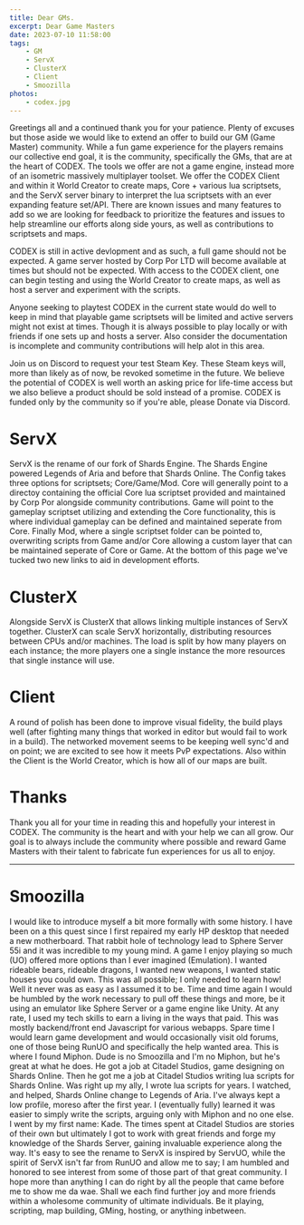 ```yaml
---
title: Dear GMs.
excerpt: Dear Game Masters
date: 2023-07-10 11:58:00
tags:
    - GM
    - ServX
    - ClusterX
    - Client
    - Smoozilla
photos:
    - codex.jpg
---
```


Greetings all and a continued thank you for your patience. Plenty of excuses but those aside we would like to extend an offer to build our GM (Game Master) community. While a fun game experience for the players remains our collective end goal, it is the community, specifically the GMs, that are at the heart of CODEX. The tools we offer are not a game engine, instead more of an isometric massively multiplayer toolset. We offer the CODEX Client and within it World Creator to create maps, Core + various lua scriptsets, and the ServX server binary to interpret the lua scriptsets with an ever expanding feature set/API. There are known issues and many features to add so we are looking for feedback to prioritize the features and issues to help streamline our efforts along side yours, as well as contributions to scriptsets and maps.

CODEX is still in active devlopment and as such, a full game should not be expected. A game server hosted by Corp Por LTD will become available at times but should not be expected. With access to the CODEX client, one can begin testing and using the World Creator to create maps, as well as host a server and experiment with the scripts.

Anyone seeking to playtest CODEX in the current state would do well to keep in mind that playable game scriptsets will be limited and active servers might not exist at times. Though it is always possible to play locally or with friends if one sets up and hosts a server. Also consider the documentation is incomplete and community contributions will help alot in this area.

Join us on Discord to request your test Steam Key. These Steam keys will, more than likely as of now, be revoked sometime in the future. We believe the potential of CODEX is well worth an asking price for life-time access but we also believe a product should be sold instead of a promise. CODEX is funded only by the community so if you're able, please Donate via Discord.

# ServX

ServX is the rename of our fork of Shards Engine. The Shards Engine powered Legends of Aria and before that Shards Online. The Config takes three options for scriptsets; Core/Game/Mod. Core will generally point to a directoy containing the official Core lua scriptset provided and maintained by Corp Por alongside community contributions. Game will point to the gameplay scriptset utilizing and extending the Core functionality, this is where individual gameplay can be defined and maintained seperate from Core. Finally Mod, where a single scriptset folder can be pointed to, overwriting scripts from Game and/or Core allowing a custom layer that can be maintained seperate of Core or Game. At the bottom of this page we've tucked two new links to aid in development efforts.

# ClusterX

Alongside ServX is ClusterX that allows linking multiple instances of ServX together. ClusterX can scale ServX horizontally, distributing resources between CPUs and/or machines. The load is split by how many players on each instance; the more players one a single instance the more resources that single instance will use.

# Client

A round of polish has been done to improve visual fidelity, the build plays well (after fighting many things that worked in editor but would fail to work in a build). The networked movement seems to be keeping well sync'd and on point; we are excited to see how it meets PvP expectations. Also within the Client is the World Creator, which is how all of our maps are built.

# Thanks

Thank you all for your time in reading this and hopefully your interest in CODEX. The community is the heart and with your help we can all grow. Our goal is to always include the community where possible and reward Game Masters with their talent to fabricate fun experiences for us all to enjoy.

-----

# Smoozilla

I would like to introduce myself a bit more formally with some history. I have been on a this quest since I first repaired my early HP desktop that needed a new motherboard. That rabbit hole of technology lead to Sphere Server 55i and it was incredible to my young mind. A game I enjoy playing so much (UO) offered more options than I ever imagined (Emulation). I wanted rideable bears, rideable dragons, I wanted new weapons, I wanted static houses you could own. This was all possible; I only needed to learn how! Well it never was as easy as I assumed it to be. Time and time again I would be humbled by the work necessary to pull off these things and more, be it using an emulator like Sphere Server or a game engine like Unity. At any rate, I used my tech skills to earn a living in the ways that paid. This was mostly backend/front end Javascript for various webapps. Spare time I would learn game development and would occasionally visit old forums, one of those being RunUO and specifically the help wanted area. This is where I found Miphon. Dude is no Smoozilla and I'm no Miphon, but he's great at what he does. He got a job at Citadel Studios, game designing on Shards Online. Then he got me a job at Citadel Studios writing lua scripts for Shards Online. Was right up my ally, I wrote lua scripts for years. I watched, and helped, Shards Online change to Legends of Aria. I've always kept a low profile, moreso after the first year. I (eventually fully) learned it was easier to simply write the scripts, arguing only with Miphon and no one else. I went by my first name: Kade. The times spent at Citadel Studios are stories of their own but ultimately I got to work with great friends and forge my knowledge of the Shards Server, gaining invaluable experience along the way. It's easy to see the rename to ServX is inspired by ServUO, while the spirit of ServX isn't far from RunUO and allow me to say; I am humbled and honored to see interest from some of those part of that great community. I hope more than anything I can do right by all the people that came before me to show me da wae. Shall we each find further joy and more friends within a wholesome community of ultimate individuals. Be it playing, scripting, map building, GMing, hosting, or anything inbetween.